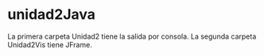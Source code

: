 # unidad2Java

La primera carpeta Unidad2 tiene la salida por consola.
La segunda carpeta Unidad2Vis tiene JFrame.
